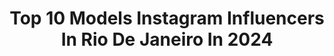 ---
title: Top 10 Models Instagram Influencers In Rio De Janeiro In 2024
description: >-
  Find top models Instagram influencers in Rio De Janeiro in 2024. Most popular hashtags: #model #biquini #summer.
platform: Instagram
hits: 54
text_top: Identify the top-rated Instagram profiles on inBeat.
text_bottom: Our search engine has 54 Instagram influencers like this in Rio de Janeiro, Brazil for you to contact.
profiles:
  - username: "gabrielecury"
    fullname: >-
      Gabriele
    bio: >-
      Brazilian Model 🇧🇷 Rio de Janeiro 📍 Graduanda na área da saúde 🏥
    location: "Brazil"
    followers: 8985
    engagement: 757
    commentsToLikes: 0.046640
    id: ck8tcgga3ze020j78yc700z38
    verified: false
    hashtags: ""
  - username: "dimy.dog"
    fullname: >-
      Dimy
    bio: >-
      📸 Dog model 🇧🇷 Rio de Janeiro 🛍️ Cupons abaixo ⬇️
    location: "Brazil"
    followers: 12076
    engagement: 226
    commentsToLikes: 0.204571
    id: ck9ha732obfgy0j78fgbkwsvj
    verified: false
    hashtags: "#vcnouol, #fofodemais, #videosfofos, #reelsviral"
  - username: "zeinercoutinho"
    fullname: >-
      Zeiner Coutinho
    bio: >-
      Brazilian Model from Rio de Janeiro. Without route, son of the world! Currently in 📍Bangkok Represented by Joy Model Management
    location: "Brazil"
    followers: 5736
    engagement: 719
    commentsToLikes: 0.058174
    id: ck14kmp0eq9yz0i19usnbdft3
    verified: false
    hashtags: "#bassmodelmgmt, #minhavida, #model, #tbt"
  - username: "marianapradov"
    fullname: >-
      Mariana Prado
    bio: >-
      Independente model 20 anos, Brasil - Rio de Janeiro
    location: "Brazil"
    followers: 20457
    engagement: 898
    commentsToLikes: 0.021393
    id: ckap7ipm1k8uq0i78ax6xwjvu
    verified: false
    hashtags: ""
  - username: "rayluvilleroy"
    fullname: >-
      Raylu Villeroy
    bio: >-
      🇧🇷 Brazilian Model @armyagency_casting 📍 Rio de Janeiro, RJ 📚 Farmácia - UNESA 📲 Contato via Direct 🌱Vegetariana
    location: "Brazil"
    followers: 14755
    engagement: 734
    commentsToLikes: 0.038796
    id: ck5qdfq61vcgz0i117d3cy22k
    verified: false
    hashtags: "#shootingsports, #barradatijuca, #sexy, #blueeyes"
  - username: "danimaced0"
    fullname: >-
      Danielle Macedo
    bio: >-
      📍Brasil,Rio de Janeiro 📍Model fotográfica | Model makeup 📍Capoeira Artte Nobre-Rj 💍Robson
    location: "Brazil"
    followers: 2468
    engagement: 679
    commentsToLikes: 0.027097
    id: ck14lj6b7uyb20i199di0ktxw
    verified: false
    hashtags: "#turbantes, #detalhes, #quarentena, #emcasa"
  - username: "maya_shihtzu_"
    fullname: >-
      Maya 💖
    bio: >-
      🎂07/09/17 🏠02/10/17 Me chamo Maya e sou uma fofura. 🐶Raça- Shih tzu fêmea 🌎Rio de Janeiro- Rj . Dog model @boutiquepetglamour
    location: "Brazil"
    followers: 65358
    engagement: 180
    commentsToLikes: 0.065778
    id: ck8ta36j2qah70j78o1nob62h
    verified: false
    hashtags: ""
  - username: "_mike_shihtzu"
    fullname: >-
      Mike 💙🐾
    bio: >-
      🎂22/10/16 🏠22/11/16 Me chamo Mike e sou a alegria da casa. 🐶Raça - Shih tzu macho 🌎Rio de Janeiro-Rj . Dog model @boutiquepetglamour
    location: "Brazil"
    followers: 40742
    engagement: 209
    commentsToLikes: 0.052097
    id: ck8t396pg2ejm0j78adadywgx
    verified: false
    hashtags: "#pet, #doglove, #dogoftheday, #shitzulove"
  - username: "yasmimsurf"
    fullname: >-
      yas oficial 🏄‍♀️
    bio: >-
      rio de janeiro | 🇧🇷 vida real. lifestyle. modelo
    location: "Brazil"
    followers: 159618
    engagement: 1123
    commentsToLikes: 0.011939
    id: ckaow901s7vq70i78ufmoknm9
    verified: false
    hashtags: "#riodejaneiro, #summer, #natureza, #likesforlike"
  - username: "izabella.aguiar_"
    fullname: >-
      • IZA•
    bio: >-
      •Moda | Dicas | Lifestyle• •Rio de Janeiro• •Parcerias e jobs: via direct• •Model• •Atleta de vôleibol• • ❽ • Gท's¹• ♡
    location: "Brazil"
    followers: 3055
    engagement: 2220
    commentsToLikes: 0.277141
    id: ckapbap00z7e20i78zbw9m19a
    verified: false
    hashtags: "#estilo, #look, #moda, #model"
---
